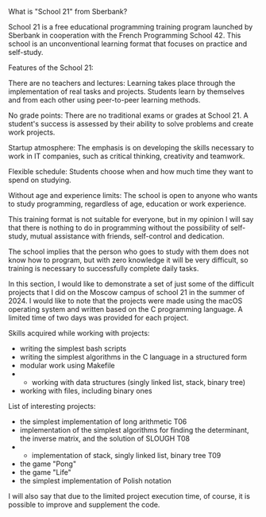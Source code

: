 What is "School 21" from Sberbank?

School 21 is a free educational programming training program launched by Sberbank in cooperation with the French Programming School 42. This school is an unconventional learning format that focuses on practice and self-study.

Features of the School 21:

There are no teachers and lectures: Learning takes place through the implementation of real tasks and projects. Students learn by themselves and from each other using peer-to-peer learning methods.

No grade points: There are no traditional exams or grades at School 21. A student's success is assessed by their ability to solve problems and create work projects.

Startup atmosphere: The emphasis is on developing the skills necessary to work in IT companies, such as critical thinking, creativity and teamwork.

Flexible schedule: Students choose when and how much time they want to spend on studying.

Without age and experience limits: The school is open to anyone who wants to study programming, regardless of age, education or work experience.

This training format is not suitable for everyone, but in my opinion I will say that there is nothing to do in programming without the possibility of self-study, mutual assistance with friends, self-control and dedication.

The school implies that the person who goes to study with them does not know how to program, but with zero knowledge
it will be very difficult, so training is necessary to successfully complete daily tasks.

In this section, I would like to demonstrate a set of just some of the difficult projects that I did on the Moscow campus of school 21 in the summer of 2024. I would like to note that the projects were made using the macOS operating system and written based on the C programming language. A limited time of two days was provided for each project.

Skills acquired while working with projects:
- writing the simplest bash scripts
- writing the simplest algorithms in the C language in a structured form
- modular work using Makefile
- - working with data structures (singly linked list, stack, binary tree)
- working with files, including binary ones

List of interesting projects:
- the simplest implementation of long arithmetic T06
- implementation of the simplest algorithms for finding the determinant, the inverse matrix, and the solution of SLOUGH T08
- - implementation of stack, singly linked list, binary tree T09
- the game "Pong"
- the game "Life"
- the simplest implementation of Polish notation

I will also say that due to the limited project execution time, of course, it is possible
to improve and supplement the code.